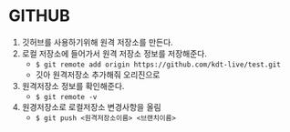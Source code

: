 #  GITHUB

1. 깃허브를 사용하기위해 원격 저장소를 만든다.
2. 로컬 저장소에 들어가서 원격 저장소 정보를 저장해준다.
   - `$ git remote add origin https://github.com/kdt-live/test.git`
   - 깃아 원격저장소 추가해줘 오리진으로
3. 원격저장소 정보를 확인해준다.
   - `$ git remote -v`
4. 원경저장소로 로컬저장소 변경사항을 올림
   - `$ git push <원격저장소이름> <브랜치이름>`